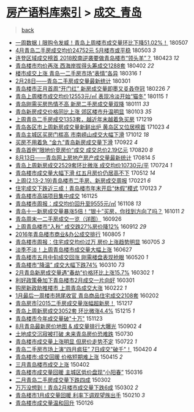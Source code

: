 [房产语料库索引](../../README.md)  > [成交_青岛](成交_青岛.md)
====
> [back](../README.md)

- [一周数据丨限购令发威！青岛上周楼市成交量环比下降51.02%！](http://jkwz.applinzi.com/ittc/7100441326766261254.html#%E4%B8%80%E5%91%A8%E6%95%B0%E6%8D%AE%E4%B8%A8%E9%99%90%E8%B4%AD%E4%BB%A4%E5%8F%91%E5%A8%81%EF%BC%81%E9%9D%92%E5%B2%9B%E4%B8%8A%E5%91%A8%E6%A5%BC%E5%B8%82%E6%88%90%E4%BA%A4%E9%87%8F%E7%8E%AF%E6%AF%94%E4%B8%8B%E9%99%8D51.02%25%EF%BC%81) 180507  
- [4月青岛二手房成交均价24752元 5月楼市或平稳](http://jkwz.applinzi.com/ittc/7098793341091316753.html#4%E6%9C%88%E9%9D%92%E5%B2%9B%E4%BA%8C%E6%89%8B%E6%88%BF%E6%88%90%E4%BA%A4%E5%9D%87%E4%BB%B724752%E5%85%83+5%E6%9C%88%E6%A5%BC%E5%B8%82%E6%88%96%E5%B9%B3%E7%A8%B3) 180503 *3* 
- [连登区域成交榜首 2018胶南逆袭要做青岛楼市“领头羊”？](http://jkwz.applinzi.com/ittc/7095242554364920843.html#%E8%BF%9E%E7%99%BB%E5%8C%BA%E5%9F%9F%E6%88%90%E4%BA%A4%E6%A6%9C%E9%A6%96+2018%E8%83%B6%E5%8D%97%E9%80%86%E8%A2%AD%E8%A6%81%E5%81%9A%E9%9D%92%E5%B2%9B%E6%A5%BC%E5%B8%82%E2%80%9C%E9%A2%86%E5%A4%B4%E7%BE%8A%E2%80%9D%EF%BC%9F) 180423 *12* 
- [青岛楼市均价再涨 西海岸拔得头筹成交1288套](http://jkwz.applinzi.com/ittc/7087424433100948491.html#%E9%9D%92%E5%B2%9B%E6%A5%BC%E5%B8%82%E5%9D%87%E4%BB%B7%E5%86%8D%E6%B6%A8+%E8%A5%BF%E6%B5%B7%E5%B2%B8%E6%8B%94%E5%BE%97%E5%A4%B4%E7%AD%B9%E6%88%90%E4%BA%A41288%E5%A5%97) 180402 *22* 
- [楼市成交上涨 青岛一二手房市场“表情”各异](http://jkwz.applinzi.com/ittc/7080998368207963143.html#%E6%A5%BC%E5%B8%82%E6%88%90%E4%BA%A4%E4%B8%8A%E6%B6%A8+%E9%9D%92%E5%B2%9B%E4%B8%80%E4%BA%8C%E6%89%8B%E6%88%BF%E5%B8%82%E5%9C%BA%E2%80%9C%E8%A1%A8%E6%83%85%E2%80%9D%E5%90%84%E5%BC%82) 180316 *1* 
- [2月28日——青岛二手房成交量最新统计](http://jkwz.applinzi.com/ittc/7075429020533785610.html#2%E6%9C%8828%E6%97%A5%E2%80%94%E2%80%94%E9%9D%92%E5%B2%9B%E4%BA%8C%E6%89%8B%E6%88%BF%E6%88%90%E4%BA%A4%E9%87%8F%E6%9C%80%E6%96%B0%E7%BB%9F%E8%AE%A1) 180301  
- [青岛楼市正月首周“开门红” 新房成交量即墨又㕛叒夺冠](http://jkwz.applinzi.com/ittc/7074444196604019723.html#%E9%9D%92%E5%B2%9B%E6%A5%BC%E5%B8%82%E6%AD%A3%E6%9C%88%E9%A6%96%E5%91%A8%E2%80%9C%E5%BC%80%E9%97%A8%E7%BA%A2%E2%80%9D+%E6%96%B0%E6%88%BF%E6%88%90%E4%BA%A4%E9%87%8F%E5%8D%B3%E5%A2%A8%E5%8F%88%E3%95%9B%E5%8F%92%E5%A4%BA%E5%86%A0) 180226 *7* 
- [青岛上周楼市成交均价12553元/㎡ 表现冷淡开始“猫冬”](http://jkwz.applinzi.com/ittc/7058900970304439307.html#%E9%9D%92%E5%B2%9B%E4%B8%8A%E5%91%A8%E6%A5%BC%E5%B8%82%E6%88%90%E4%BA%A4%E5%9D%87%E4%BB%B712553%E5%85%83%2F%E3%8E%A1+%E8%A1%A8%E7%8E%B0%E5%86%B7%E6%B7%A1%E5%BC%80%E5%A7%8B%E2%80%9C%E7%8C%AB%E5%86%AC%E2%80%9D) 180115 *1* 
- [青岛刚需买房热情不高 新房二手房成交量双降](http://jkwz.applinzi.com/ittc/7057220523056956422.html#%E9%9D%92%E5%B2%9B%E5%88%9A%E9%9C%80%E4%B9%B0%E6%88%BF%E7%83%AD%E6%83%85%E4%B8%8D%E9%AB%98+%E6%96%B0%E6%88%BF%E4%BA%8C%E6%89%8B%E6%88%BF%E6%88%90%E4%BA%A4%E9%87%8F%E5%8F%8C%E9%99%8D) 180111 *33* 
- [青岛新房成交价格同比上涨 郊区楼市升温明显](http://jkwz.applinzi.com/ittc/7054265954274378762.html#%E9%9D%92%E5%B2%9B%E6%96%B0%E6%88%BF%E6%88%90%E4%BA%A4%E4%BB%B7%E6%A0%BC%E5%90%8C%E6%AF%94%E4%B8%8A%E6%B6%A8+%E9%83%8A%E5%8C%BA%E6%A5%BC%E5%B8%82%E5%8D%87%E6%B8%A9%E6%98%8E%E6%98%BE) 180103 *35* 
- [上周青岛二手房成交1353套，越近年末越着急买房](http://jkwz.applinzi.com/ittc/7048785908969505808.html#%E4%B8%8A%E5%91%A8%E9%9D%92%E5%B2%9B%E4%BA%8C%E6%89%8B%E6%88%BF%E6%88%90%E4%BA%A41353%E5%A5%97%EF%BC%8C%E8%B6%8A%E8%BF%91%E5%B9%B4%E6%9C%AB%E8%B6%8A%E7%9D%80%E6%80%A5%E4%B9%B0%E6%88%BF) 171219  
- [青岛各区市上周新房成交量新鲜出炉 黄岛区又位居榜首](http://jkwz.applinzi.com/ittc/7027661410748859408.html#%E9%9D%92%E5%B2%9B%E5%90%84%E5%8C%BA%E5%B8%82%E4%B8%8A%E5%91%A8%E6%96%B0%E6%88%BF%E6%88%90%E4%BA%A4%E9%87%8F%E6%96%B0%E9%B2%9C%E5%87%BA%E7%82%89+%E9%BB%84%E5%B2%9B%E5%8C%BA%E5%8F%88%E4%BD%8D%E5%B1%85%E6%A6%9C%E9%A6%96) 171023 *4* 
- [青岛主城区买房门槛高 市南崂山成交大幅下滑](http://jkwz.applinzi.com/ittc/7023466231569581073.html#%E9%9D%92%E5%B2%9B%E4%B8%BB%E5%9F%8E%E5%8C%BA%E4%B9%B0%E6%88%BF%E9%97%A8%E6%A7%9B%E9%AB%98+%E5%B8%82%E5%8D%97%E5%B4%82%E5%B1%B1%E6%88%90%E4%BA%A4%E5%A4%A7%E5%B9%85%E4%B8%8B%E6%BB%91) 171012 *18* 
- [买房不用着急 “金九”青岛新房成交量下滑](http://jkwz.applinzi.com/ittc/7016072422971933712.html#%E4%B9%B0%E6%88%BF%E4%B8%8D%E7%94%A8%E7%9D%80%E6%80%A5+%E2%80%9C%E9%87%91%E4%B9%9D%E2%80%9D%E9%9D%92%E5%B2%9B%E6%96%B0%E6%88%BF%E6%88%90%E4%BA%A4%E9%87%8F%E4%B8%8B%E6%BB%91) 170922 *4* 
- [青岛首例“限地价竞房价”成交 成交总价2.19亿元](http://jkwz.applinzi.com/ittc/7003806505089106960.html#%E9%9D%92%E5%B2%9B%E9%A6%96%E4%BE%8B%E2%80%9C%E9%99%90%E5%9C%B0%E4%BB%B7%E7%AB%9E%E6%88%BF%E4%BB%B7%E2%80%9D%E6%88%90%E4%BA%A4+%E6%88%90%E4%BA%A4%E6%80%BB%E4%BB%B72.19%E4%BA%BF%E5%85%83) 170820 *8* 
- [8月13日——青岛网上房地产房产成交量最新统计](http://jkwz.applinzi.com/ittc/7001625256908030993.html#8%E6%9C%8813%E6%97%A5%E2%80%94%E2%80%94%E9%9D%92%E5%B2%9B%E7%BD%91%E4%B8%8A%E6%88%BF%E5%9C%B0%E4%BA%A7%E6%88%BF%E4%BA%A7%E6%88%90%E4%BA%A4%E9%87%8F%E6%9C%80%E6%96%B0%E7%BB%9F%E8%AE%A1) 170814 *5* 
- [青岛上周新房成交2529套环比微涨 成交均价10730元/平](http://jkwz.applinzi.com/ittc/6993896370107581456.html#%E9%9D%92%E5%B2%9B%E4%B8%8A%E5%91%A8%E6%96%B0%E6%88%BF%E6%88%90%E4%BA%A42529%E5%A5%97%E7%8E%AF%E6%AF%94%E5%BE%AE%E6%B6%A8+%E6%88%90%E4%BA%A4%E5%9D%87%E4%BB%B710730%E5%85%83%2F%E5%B9%B3) 170724 *1* 
- [青岛楼市成交量大幅下滑 红五月房价仍居高不下](http://jkwz.applinzi.com/ittc/6966771641110496260.html#%E9%9D%92%E5%B2%9B%E6%A5%BC%E5%B8%82%E6%88%90%E4%BA%A4%E9%87%8F%E5%A4%A7%E5%B9%85%E4%B8%8B%E6%BB%91+%E7%BA%A2%E4%BA%94%E6%9C%88%E6%88%BF%E4%BB%B7%E4%BB%8D%E5%B1%85%E9%AB%98%E4%B8%8D%E4%B8%8B) 170512 *14* 
- [上周(2.13-2.19)青岛楼市二手房、新房成交周报](http://jkwz.applinzi.com/ittc/6937084205241730052.html#%E4%B8%8A%E5%91%A8%282.13-2.19%29%E9%9D%92%E5%B2%9B%E6%A5%BC%E5%B8%82%E4%BA%8C%E6%89%8B%E6%88%BF%E3%80%81%E6%96%B0%E6%88%BF%E6%88%90%E4%BA%A4%E5%91%A8%E6%8A%A5) 170221 *6* 
- [住宅成交下跌近三成！青岛楼市年末开启“休假”模式](http://jkwz.applinzi.com/ittc/6926363228132344837.html#%E4%BD%8F%E5%AE%85%E6%88%90%E4%BA%A4%E4%B8%8B%E8%B7%8C%E8%BF%91%E4%B8%89%E6%88%90%EF%BC%81%E9%9D%92%E5%B2%9B%E6%A5%BC%E5%B8%82%E5%B9%B4%E6%9C%AB%E5%BC%80%E5%90%AF%E2%80%9C%E4%BC%91%E5%81%87%E2%80%9D%E6%A8%A1%E5%BC%8F) 170123 *7* 
- [青岛楼市高端项目集中成交](http://jkwz.applinzi.com/ittc/6904466419231491077.html#%E9%9D%92%E5%B2%9B%E6%A5%BC%E5%B8%82%E9%AB%98%E7%AB%AF%E9%A1%B9%E7%9B%AE%E9%9B%86%E4%B8%AD%E6%88%90%E4%BA%A4) 161125  
- [青岛楼市周报：成交均价回升至9555元/㎡](http://jkwz.applinzi.com/ittc/6898070599284294661.html#%E9%9D%92%E5%B2%9B%E6%A5%BC%E5%B8%82%E5%91%A8%E6%8A%A5%EF%BC%9A%E6%88%90%E4%BA%A4%E5%9D%87%E4%BB%B7%E5%9B%9E%E5%8D%87%E8%87%B39555%E5%85%83%2F%E3%8E%A1) 161108 *13* 
- [青岛十一新房成交量暴涨5倍！“银十”买房，你找到方向了吗？](http://jkwz.applinzi.com/ittc/6887792085154923524.html#%E9%9D%92%E5%B2%9B%E5%8D%81%E4%B8%80%E6%96%B0%E6%88%BF%E6%88%90%E4%BA%A4%E9%87%8F%E6%9A%B4%E6%B6%A85%E5%80%8D%EF%BC%81%E2%80%9C%E9%93%B6%E5%8D%81%E2%80%9D%E4%B9%B0%E6%88%BF%EF%BC%8C%E4%BD%A0%E6%89%BE%E5%88%B0%E6%96%B9%E5%90%91%E4%BA%86%E5%90%97%EF%BC%9F) 161011 *2* 
- [青岛周末一二手房成交一览（详图）](http://jkwz.applinzi.com/ittc/6882086783742903300.html#%E9%9D%92%E5%B2%9B%E5%91%A8%E6%9C%AB%E4%B8%80%E4%BA%8C%E6%89%8B%E6%88%BF%E6%88%90%E4%BA%A4%E4%B8%80%E8%A7%88%EF%BC%88%E8%AF%A6%E5%9B%BE%EF%BC%89) 160926  
- [上周青岛楼市“入秋” 成交跌27%房价降12%](http://jkwz.applinzi.com/ittc/6876996285168616452.html#%E4%B8%8A%E5%91%A8%E9%9D%92%E5%B2%9B%E6%A5%BC%E5%B8%82%E2%80%9C%E5%85%A5%E7%A7%8B%E2%80%9D+%E6%88%90%E4%BA%A4%E8%B7%8C27%25%E6%88%BF%E4%BB%B7%E9%99%8D12%25) 160912 *29* 
- [2016年青岛楼市商业&amp;办公成交排行](http://jkwz.applinzi.com/ittc/6862875929201869828.html#2016%E5%B9%B4%E9%9D%92%E5%B2%9B%E6%A5%BC%E5%B8%82%E5%95%86%E4%B8%9A%26amp%3B%E5%8A%9E%E5%85%AC%E6%88%90%E4%BA%A4%E6%8E%92%E8%A1%8C) 160805 *1* 
- [青岛楼市周报：住宅成交均价过万 房价上涨趋势明显](http://jkwz.applinzi.com/ittc/6851293487567471620.html#%E9%9D%92%E5%B2%9B%E6%A5%BC%E5%B8%82%E5%91%A8%E6%8A%A5%EF%BC%9A%E4%BD%8F%E5%AE%85%E6%88%90%E4%BA%A4%E5%9D%87%E4%BB%B7%E8%BF%87%E4%B8%87+%E6%88%BF%E4%BB%B7%E4%B8%8A%E6%B6%A8%E8%B6%8B%E5%8A%BF%E6%98%8E%E6%98%BE) 160705 *3* 
- [淡季不淡！上周青岛楼市成交量大幅上涨](http://jkwz.applinzi.com/ittc/6848477197828097029.html#%E6%B7%A1%E5%AD%A3%E4%B8%8D%E6%B7%A1%EF%BC%81%E4%B8%8A%E5%91%A8%E9%9D%92%E5%B2%9B%E6%A5%BC%E5%B8%82%E6%88%90%E4%BA%A4%E9%87%8F%E5%A4%A7%E5%B9%85%E4%B8%8A%E6%B6%A8) 160627  
- [青岛楼市五月中旬成交回涨 刚需楼盘表现抢眼](http://jkwz.applinzi.com/ittc/6834268458627630084.html#%E9%9D%92%E5%B2%9B%E6%A5%BC%E5%B8%82%E4%BA%94%E6%9C%88%E4%B8%AD%E6%97%AC%E6%88%90%E4%BA%A4%E5%9B%9E%E6%B6%A8+%E5%88%9A%E9%9C%80%E6%A5%BC%E7%9B%98%E8%A1%A8%E7%8E%B0%E6%8A%A2%E7%9C%BC) 160520 *1* 
- [青岛楼市“降温” 成交大幅下跌74%](http://jkwz.applinzi.com/ittc/6807881660095792133.html#%E9%9D%92%E5%B2%9B%E6%A5%BC%E5%B8%82%E2%80%9C%E9%99%8D%E6%B8%A9%E2%80%9D+%E6%88%90%E4%BA%A4%E5%A4%A7%E5%B9%85%E4%B8%8B%E8%B7%8C74%25) 160310 *73* 
- [2月青岛新房成交量遇“春劫”价格环比上涨15.7%](http://jkwz.applinzi.com/ittc/6805009885682992133.html#2%E6%9C%88%E9%9D%92%E5%B2%9B%E6%96%B0%E6%88%BF%E6%88%90%E4%BA%A4%E9%87%8F%E9%81%87%E2%80%9C%E6%98%A5%E5%8A%AB%E2%80%9D%E4%BB%B7%E6%A0%BC%E7%8E%AF%E6%AF%94%E4%B8%8A%E6%B6%A815.7%25) 160302 *1* 
- [利好政策叠加下青岛楼市2月成交一片向好](http://jkwz.applinzi.com/ittc/6804584028032205829.html#%E5%88%A9%E5%A5%BD%E6%94%BF%E7%AD%96%E5%8F%A0%E5%8A%A0%E4%B8%8B%E9%9D%92%E5%B2%9B%E6%A5%BC%E5%B8%822%E6%9C%88%E6%88%90%E4%BA%A4%E4%B8%80%E7%89%87%E5%90%91%E5%A5%BD) 160301  
- [购房新政助推楼市 上周青岛成交大涨](http://jkwz.applinzi.com/ittc/6801678831165375493.html#%E8%B4%AD%E6%88%BF%E6%96%B0%E6%94%BF%E5%8A%A9%E6%8E%A8%E6%A5%BC%E5%B8%82+%E4%B8%8A%E5%91%A8%E9%9D%92%E5%B2%9B%E6%88%90%E4%BA%A4%E5%A4%A7%E6%B6%A8) 160222 *1* 
- [1月最后一周楼市翘尾收官 青岛商品住宅成交2108套](http://jkwz.applinzi.com/ittc/6794258545600103429.html#1%E6%9C%88%E6%9C%80%E5%90%8E%E4%B8%80%E5%91%A8%E6%A5%BC%E5%B8%82%E7%BF%98%E5%B0%BE%E6%94%B6%E5%AE%98+%E9%9D%92%E5%B2%9B%E5%95%86%E5%93%81%E4%BD%8F%E5%AE%85%E6%88%90%E4%BA%A42108%E5%A5%97) 160202  
- [青岛房市|2015二手房成交量涨幅超新房！](http://jkwz.applinzi.com/ittc/6776826720049169413.html#%E9%9D%92%E5%B2%9B%E6%88%BF%E5%B8%82%7C2015%E4%BA%8C%E6%89%8B%E6%88%BF%E6%88%90%E4%BA%A4%E9%87%8F%E6%B6%A8%E5%B9%85%E8%B6%85%E6%96%B0%E6%88%BF%EF%BC%81) 151217  
- [青岛上周新房成交3052套 环比微涨4.4%](http://jkwz.applinzi.com/ittc/6776065166974387204.html#%E9%9D%92%E5%B2%9B%E4%B8%8A%E5%91%A8%E6%96%B0%E6%88%BF%E6%88%90%E4%BA%A43052%E5%A5%97+%E7%8E%AF%E6%AF%94%E5%BE%AE%E6%B6%A84.4%25) 151215 *1* 
- [青岛楼市今年成交量破&quot;十万&quot;](http://jkwz.applinzi.com/ittc/6767877120747635717.html#%E9%9D%92%E5%B2%9B%E6%A5%BC%E5%B8%82%E4%BB%8A%E5%B9%B4%E6%88%90%E4%BA%A4%E9%87%8F%E7%A0%B4%26quot%3B%E5%8D%81%E4%B8%87%26quot%3B) 151123  
- [8月青岛最新房价地图 &amp; 成交量排行大曝光](http://jkwz.applinzi.com/ittc/6737377574050169860.html#8%E6%9C%88%E9%9D%92%E5%B2%9B%E6%9C%80%E6%96%B0%E6%88%BF%E4%BB%B7%E5%9C%B0%E5%9B%BE+%26amp%3B+%E6%88%90%E4%BA%A4%E9%87%8F%E6%8E%92%E8%A1%8C%E5%A4%A7%E6%9B%9D%E5%85%89) 150902 *4* 
- [土地成交沉寂被打破 未来青岛房价恐难跌](http://jkwz.applinzi.com/ittc/547650611434699336.html#%E5%9C%9F%E5%9C%B0%E6%88%90%E4%BA%A4%E6%B2%89%E5%AF%82%E8%A2%AB%E6%89%93%E7%A0%B4+%E6%9C%AA%E6%9D%A5%E9%9D%92%E5%B2%9B%E6%88%BF%E4%BB%B7%E6%81%90%E9%9A%BE%E8%B7%8C) 150730  
- [青岛楼市成交量上涨明显 但房价走势不定](http://jkwz.applinzi.com/ittc/547650615017406991.html#%E9%9D%92%E5%B2%9B%E6%A5%BC%E5%B8%82%E6%88%90%E4%BA%A4%E9%87%8F%E4%B8%8A%E6%B6%A8%E6%98%8E%E6%98%BE+%E4%BD%86%E6%88%BF%E4%BB%B7%E8%B5%B0%E5%8A%BF%E4%B8%8D%E5%AE%9A) 150722 *1* 
- [青岛二手房市场上演“四月疯狂” 7日成交&quot;破千&quot;！](http://jkwz.applinzi.com/ittc/547650611405452813.html#%E9%9D%92%E5%B2%9B%E4%BA%8C%E6%89%8B%E6%88%BF%E5%B8%82%E5%9C%BA%E4%B8%8A%E6%BC%94%E2%80%9C%E5%9B%9B%E6%9C%88%E7%96%AF%E7%8B%82%E2%80%9D+7%E6%97%A5%E6%88%90%E4%BA%A4%26quot%3B%E7%A0%B4%E5%8D%83%26quot%3B%EF%BC%81) 150420 *4* 
- [青岛楼市:成交回暖 价格短期难上涨](http://jkwz.applinzi.com/ittc/547650611399733683.html#%E9%9D%92%E5%B2%9B%E6%A5%BC%E5%B8%82%3A%E6%88%90%E4%BA%A4%E5%9B%9E%E6%9A%96+%E4%BB%B7%E6%A0%BC%E7%9F%AD%E6%9C%9F%E9%9A%BE%E4%B8%8A%E6%B6%A8) 150415 *2* 
- [三月青岛楼市成交上涨](http://jkwz.applinzi.com/ittc/547650611396920795.html#%E4%B8%89%E6%9C%88%E9%9D%92%E5%B2%9B%E6%A5%BC%E5%B8%82%E6%88%90%E4%BA%A4%E4%B8%8A%E6%B6%A8) 150402  
- [青岛楼市成交量回暖 主城区低价盘现“小阳春”](http://jkwz.applinzi.com/ittc/547650611397025669.html#%E9%9D%92%E5%B2%9B%E6%A5%BC%E5%B8%82%E6%88%90%E4%BA%A4%E9%87%8F%E5%9B%9E%E6%9A%96+%E4%B8%BB%E5%9F%8E%E5%8C%BA%E4%BD%8E%E4%BB%B7%E7%9B%98%E7%8E%B0%E2%80%9C%E5%B0%8F%E9%98%B3%E6%98%A5%E2%80%9D) 150316  
- [二月青岛二手房成交量下跌四成](http://jkwz.applinzi.com/ittc/547650611395430004.html#%E4%BA%8C%E6%9C%88%E9%9D%92%E5%B2%9B%E4%BA%8C%E6%89%8B%E6%88%BF%E6%88%90%E4%BA%A4%E9%87%8F%E4%B8%8B%E8%B7%8C%E5%9B%9B%E6%88%90) 150302  
- [万万没想到！青岛2月楼市成交量下跌6成](http://jkwz.applinzi.com/ittc/547650611394723349.html#%E4%B8%87%E4%B8%87%E6%B2%A1%E6%83%B3%E5%88%B0%EF%BC%81%E9%9D%92%E5%B2%9B2%E6%9C%88%E6%A5%BC%E5%B8%82%E6%88%90%E4%BA%A4%E9%87%8F%E4%B8%8B%E8%B7%8C6%E6%88%90) 150302 *2* 
- [青岛楼市1月成交量回暖 利率下调观望族出手](http://jkwz.applinzi.com/ittc/547650611390781534.html#%E9%9D%92%E5%B2%9B%E6%A5%BC%E5%B8%821%E6%9C%88%E6%88%90%E4%BA%A4%E9%87%8F%E5%9B%9E%E6%9A%96+%E5%88%A9%E7%8E%87%E4%B8%8B%E8%B0%83%E8%A7%82%E6%9C%9B%E6%97%8F%E5%87%BA%E6%89%8B) 150210 *3* 
- [青岛楼市成交量温和回升](http://jkwz.applinzi.com/ittc/547650611385423833.html#%E9%9D%92%E5%B2%9B%E6%A5%BC%E5%B8%82%E6%88%90%E4%BA%A4%E9%87%8F%E6%B8%A9%E5%92%8C%E5%9B%9E%E5%8D%87) 150126  
